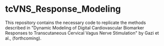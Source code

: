 # tcVNS_Response_Modeling
This repository contains the necessary code to replicate the methods described in "Dynamic Modeling of Digital Cardiovascular Biomarker Responses to Transcutaneous Cervical Vagus Nerve Stimulation" by Gazi et al., (forthcoming).
